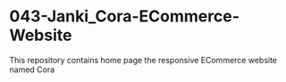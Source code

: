 # 043-Janki_Cora-ECommerce-Website
This repository contains home page the responsive ECommerce website named Cora
